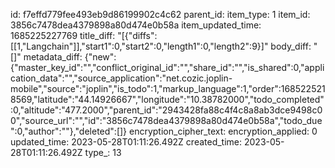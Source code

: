 id: f7effd779fee493eb9d86199902c4c62
parent_id: 
item_type: 1
item_id: 3856c7478dea4379898a80d474e0b58a
item_updated_time: 1685225227769
title_diff: "[{\"diffs\":[[1,\"Langchain\"]],\"start1\":0,\"start2\":0,\"length1\":0,\"length2\":9}]"
body_diff: "[]"
metadata_diff: {"new":{"master_key_id":"","conflict_original_id":"","share_id":"","is_shared":0,"application_data":"","source_application":"net.cozic.joplin-mobile","source":"joplin","is_todo":1,"markup_language":1,"order":1685225218569,"latitude":"44.14926667","longitude":"10.38782000","todo_completed":0,"altitude":"477.2000","parent_id":"2943428fa88c4f4c8a8ab3dce9498c00","source_url":"","id":"3856c7478dea4379898a80d474e0b58a","todo_due":0,"author":""},"deleted":[]}
encryption_cipher_text: 
encryption_applied: 0
updated_time: 2023-05-28T01:11:26.492Z
created_time: 2023-05-28T01:11:26.492Z
type_: 13